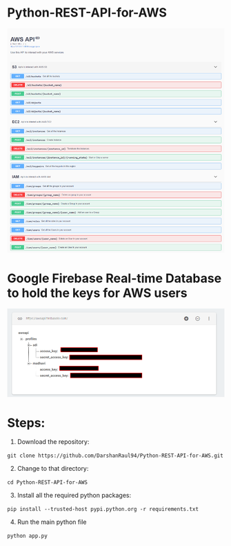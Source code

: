 # Python-REST-API-for-AWS

![AWS API](https://github.com/DarshanRaul94/Python-REST-API-for-AWS/blob/master/Screenshots/2march.png)

# Google Firebase Real-time Database to hold the keys for AWS users
![Firebase console](https://github.com/DarshanRaul94/Python-REST-API-for-AWS/blob/master/Screenshots/firebaseconsole.png)

# Steps:

1) Download the repository:

```git clone https://github.com/DarshanRaul94/Python-REST-API-for-AWS.git ```

2) Change to that directory:

```cd Python-REST-API-for-AWS```

3) Install all the required python packages:

```pip install --trusted-host pypi.python.org -r requirements.txt```

4) Run the main python file

```python app.py```

